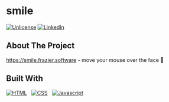 # smile

<!-- BADGES -->

[![Unlicense][license-shield]][license-url]
[![LinkedIn][linkedin-shield]][linkedin-url]

<!-- ABOUT THE PROJECT -->

## About The Project

<https://smile.frazier.software> - move your mouse over the face 😬

## Built With

[![HTML][html]][html-url] &nbsp; [![CSS][css]][css-url] &nbsp; [![Javascript][javascript]][javascript-url]

<!-- MARKDOWN LINKS & IMAGES -->

[license-shield]: https://img.shields.io/github/license/chrisfrazier0/smile.svg?style=for-the-badge
[license-url]: https://github.com/chrisfrazier0/smile/blob/main/UNLICENSE.txt
[linkedin-shield]: https://img.shields.io/badge/-LinkedIn-black.svg?style=for-the-badge&logo=linkedin&colorB=555
[linkedin-url]: https://linkedin.com/in/chrisfrazier0
[html]: https://img.shields.io/badge/HTML-E34F26?style=for-the-badge&logo=html5&logoColor=white
[html-url]: https://developer.mozilla.org/en-US/docs/Web/HTML
[css]: https://img.shields.io/badge/CSS-1572B6?style=for-the-badge&logo=css&logoColor=white
[css-url]: https://developer.mozilla.org/en-US/docs/Web/CSS
[javascript]: https://img.shields.io/badge/JavaScript-F7DF1E?style=for-the-badge&logo=javascript&logoColor=black
[javascript-url]: https://developer.mozilla.org/en-US/docs/Web/JavaScript
